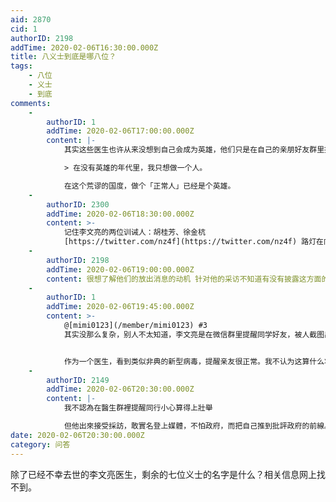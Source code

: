 ```yaml
---
aid: 2870
cid: 1
authorID: 2198
addTime: 2020-02-06T16:30:00.000Z
title: 八义士到底是哪八位？
tags:
    - 八位
    - 义士
    - 到底
comments:
    -
        authorID: 1
        addTime: 2020-02-06T17:00:00.000Z
        content: |-
            其实这些医生也许从来没想到自己会成为英雄，他们只是在自己的亲朋好友群里提醒了一下亲友而已。

            > 在没有英雄的年代里，我只想做一个人。

            在这个荒谬的国度，做个「正常人」已经是个英雄。
    -
        authorID: 2300
        addTime: 2020-02-06T18:30:00.000Z
        content: >-
            记住李文亮的两位训诫人：胡桂芳、徐金杭
            [https://twitter.com/nz4f](https://twitter.com/nz4f) 路灯在向他们招手。
    -
        authorID: 2198
        addTime: 2020-02-06T19:00:00.000Z
        content: 很想了解他们的放出消息的动机 针对他的采访不知道有没有披露这方面的内容。
    -
        authorID: 1
        addTime: 2020-02-06T19:45:00.000Z
        content: >-
            @[mimi0123](/member/mimi0123) #3
            其实没那么复杂，别人不太知道，李文亮是在微信群里提醒同学好友，被人截图出去警察找上门的。


            作为一个医生，看到类似非典的新型病毒，提醒亲友很正常。我不认为这算什么壮举，这八个人恰好是被约谈了，我相信私下或者公开提醒其他人注意病毒的远远不止这八人。
    -
        authorID: 2149
        addTime: 2020-02-06T20:30:00.000Z
        content: |-
            我不認為在醫生群裡提醒同行小心算得上壯舉

            但他出來接受採訪，敢實名登上媒體，不怕政府，而把自己推到批評政府的前線。我認為在今時今日的中國，這是壯舉。
date: 2020-02-06T20:30:00.000Z
category: 问答
---
```


除了已经不幸去世的李文亮医生，剩余的七位义士的名字是什么？相关信息网上找不到。
